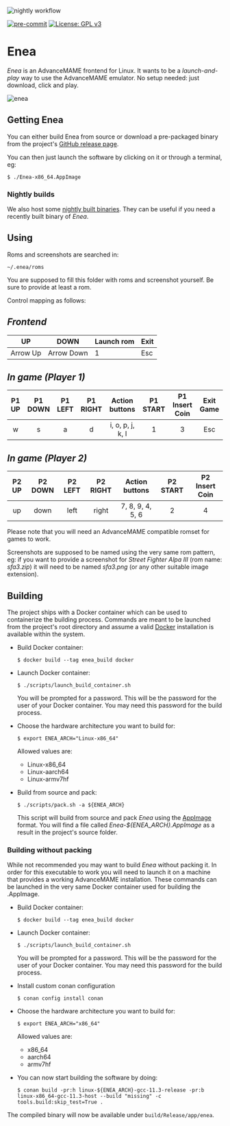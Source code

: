 ![nightly workflow](https://github.com/Slashcash/enea/actions/workflows/build-nightly.yml/badge.svg?branch=main)

[![pre-commit](https://img.shields.io/badge/pre--commit-enabled-brightgreen?logo=pre-commit)](https://github.com/pre-commit/pre-commit)
[![License: GPL v3](https://img.shields.io/badge/License-GPLv3-blue.svg)](https://www.gnu.org/licenses/gpl-3.0)
# Enea
*Enea* is an AdvanceMAME frontend for Linux. It wants to be a *launch-and-play* way to use the AdvanceMAME emulator. No setup needed: just download, click and play.

![enea](https://i.ibb.co/KmNmqRf/enea-v0-1-0.png)

## Getting Enea
You can either build Enea from source or download a pre-packaged binary from the project's [GitHub release page](https://github.com/Slashcash/enea/releases/latest).

You can then just launch the software by clicking on it or through a terminal, eg:

`$ ./Enea-x86_64.AppImage`

### Nightly builds
We also host some [nightly built binaries](https://github.com/Slashcash/enea/actions/workflows/build-nightly.yml). They can be useful if you need a recently built binary of *Enea*.

## Using
Roms and screenshots are searched in:

`~/.enea/roms`

You are supposed to fill this folder with roms and screenshot yourself. Be sure to provide at least a rom.

Control mapping as follows:

*Frontend*
---
| UP       | DOWN       | Launch rom | Exit |
|----------|------------|------------|------|
| Arrow Up | Arrow Down | 1      | Esc  |

*In game (Player 1)*
---
|   P1 UP  |   P1 DOWN  |   P1 LEFT  |   P1 RIGHT  |       Action buttons      | P1 START | P1 Insert Coin | Exit Game |
|:--------:|:----------:|:----------:|:-----------:|:-------------------------:|:--------:|:--------------:|:---------:|
|     w    |      s     |      a     |      d      |     i, o, p, j, k, l      |     1    |        3       |    Esc    |

*In game (Player 2)*
---
| P2 UP | P2 DOWN | P2 LEFT | P2 RIGHT |  Action buttons  | P2 START | P2 Insert Coin |
|:-----:|:-------:|:-------:|:--------:|:----------------:|:--------:|:--------------:|
|   up  |  down   |  left   |   right  | 7, 8, 9, 4, 5, 6 |     2    |        4       |

Please note that you will need an AdvanceMAME compatible romset for games to work.

Screenshots are supposed to be named using the very same rom pattern, eg:
if you want to provide a screenshot for *Street Fighter Alpa III* (rom name: *sfa3.zip*) it will need to be named *sfa3.png* (or any other suitable image extension).

## Building
The project ships with a Docker container which can be used to containerize the building process. Commands are meant to be launched from the project's root directory and assume a valid [Docker](https://www.docker.com/get-started/) installation is available within the system.

- Build Docker container:

    `$ docker build --tag enea_build docker`

- Launch Docker container:

    `$ ./scripts/launch_build_container.sh`

    You will be prompted for a password. This will be the password for the user of your Docker container. You may need this password for the build process.

- Choose the hardware architecture you want to build for:

    `$ export ENEA_ARCH="Linux-x86_64"`

    Allowed values are:
    - Linux-x86_64
    - Linux-aarch64
    - Linux-armv7hf

- Build from source and pack:

    `$ ./scripts/pack.sh -a ${ENEA_ARCH}`

    This script will build from source and pack *Enea* using the [AppImage](https://appimage.org/) format. You will find a file called *Enea-${ENEA_ARCH}.AppImage* as a result in the project's source folder.

### Building without packing

While not recommended you may want to build *Enea* without packing it. In order for this executable to work you will need to launch it on a machine that provides a working AdvanceMAME installation. These commands can be launched in the very same Docker container used for building the .AppImage.

- Build Docker container:

    `$ docker build --tag enea_build docker`

- Launch Docker container:

    `$ ./scripts/launch_build_container.sh`

    You will be prompted for a password. This will be the password for the user of your Docker container. You may need this password for the build process.

- Install custom conan configuration

    `$ conan config install conan`

- Choose the hardware architecture you want to build for:

    `$ export ENEA_ARCH="x86_64"`

    Allowed values are:
    - x86_64
    - aarch64
    - armv7hf

- You can now start building the software by doing:

    `$ conan build -pr:h linux-${ENEA_ARCH}-gcc-11.3-release -pr:b linux-x86_64-gcc-11.3-host --build "missing" -c tools.build:skip_test=True .`

The compiled binary will now be available under `build/Release/app/enea`.
